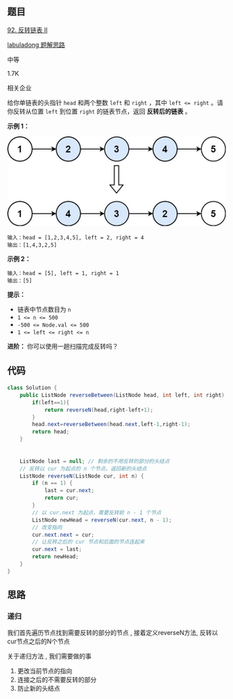 ## 题目

[92. 反转链表 II](https://leetcode.cn/problems/reverse-linked-list-ii/)

[labuladong 题解](https://labuladong.github.io/article/slug.html?slug=reverse-linked-list-ii)[思路](https://leetcode.cn/problems/reverse-linked-list-ii/description/#)



中等





1.7K





相关企业

给你单链表的头指针 `head` 和两个整数 `left` 和 `right` ，其中 `left <= right` 。请你反转从位置 `left` 到位置 `right` 的链表节点，返回 **反转后的链表** 。

 

**示例 1：**

![img](assets/rev2ex2.jpg)

```
输入：head = [1,2,3,4,5], left = 2, right = 4
输出：[1,4,3,2,5]
```

**示例 2：**

```
输入：head = [5], left = 1, right = 1
输出：[5]
```

 

**提示：**

- 链表中节点数目为 `n`
- `1 <= n <= 500`
- `-500 <= Node.val <= 500`
- `1 <= left <= right <= n`

 

**进阶：** 你可以使用一趟扫描完成反转吗？



## 代码



```java
class Solution {
    public ListNode reverseBetween(ListNode head, int left, int right) {
        if(left==1){
            return reverseN(head,right-left+1);
        }
        head.next=reverseBetween(head.next,left-1,right-1);
        return head;
    }


    ListNode last = null; // 剩余的不用反转的部分的头结点
    // 反转以 cur 为起点的 n 个节点，返回新的头结点
    ListNode reverseN(ListNode cur, int n) {
        if (n == 1) {
            last = cur.next;
            return cur;
        }
        // 以 cur.next 为起点，需要反转前 n - 1 个节点
        ListNode newHead = reverseN(cur.next, n - 1);
        // 改变指向
        cur.next.next = cur;
        // 让反转之后的 cur 节点和后面的节点连起来
        cur.next = last;
        return newHead;
    }
}
```

## 思路

### 递归

我们首先遍历节点找到需要反转的部分的节点 , 接着定义reverseN方法, 反转以cur节点之后的N个节点

关于递归方法 , 我们需要做的事

1. 更改当前节点的指向
2. 连接之后的不需要反转的部分
3. 防止新的头结点

